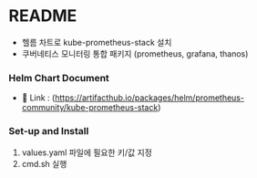# README

- 헬름 차트로 kube-prometheus-stack 설치
- 쿠버네티스 모니터링 통합 패키지 (prometheus, grafana, thanos)

### Helm Chart Document

- 🔗 Link : (https://artifacthub.io/packages/helm/prometheus-community/kube-prometheus-stack)

### Set-up and Install

1. values.yaml 파일에 필요한 키/값 지정
2. cmd.sh 실행
